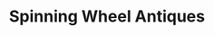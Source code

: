 ---
title: "Spinning Wheel Antiques"
url: /van-buren/spinning-wheel-antiques/
shop: Antiquitäten
---
